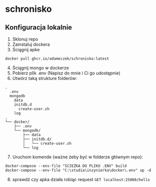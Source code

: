# schronisko

## Konfiguracja lokalnie
1. Sklonuj repo
2. Zainstaluj dockera
3. Ściągnij apke
  ```
docker pull ghcr.io/adameczek/schronisko:latest
```
4. Ściągnij mongo w dockerze
5. Pobierz plik .env (Napisz do mnie i Ci go udostępnie)
6. Utwórz taką strukture folderów:
```
.
  .env
  mongodb
    data
    initdb.d
      create-user.sh
    log
.
└── docker/
    ├── .env
    └── mongodb/
        ├── data
        ├── initdb.d/
        │   └── create-user.sh
        └── log
```
7. Uruchom komende (ważne żeby być w folderze głównym repo):
```
docker-compose --env-file "ŚCIEŻKA DO PLIKU .ENV" build
docker-compose --env-file "C:\studia\inzynierka\docker\.env" up -d
```
8. sprawdź czy apka działa robiąc request 
```GET localhost:25000/hello```
